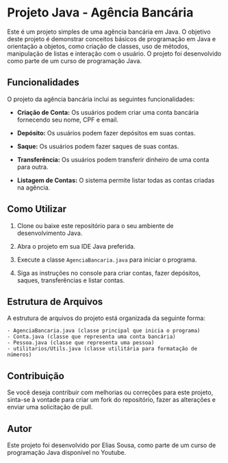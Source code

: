 # Projeto Java - Agência Bancária

Este é um projeto simples de uma agência bancária em Java. O objetivo deste projeto é demonstrar conceitos básicos de programação em Java e orientação a objetos, como criação de classes, uso de métodos, manipulação de listas e interação com o usuário. O projeto foi desenvolvido como parte de um curso de programação Java.

## Funcionalidades

O projeto da agência bancária inclui as seguintes funcionalidades:

- **Criação de Conta:** Os usuários podem criar uma conta bancária fornecendo seu nome, CPF e email.

- **Depósito:** Os usuários podem fazer depósitos em suas contas.

- **Saque:** Os usuários podem fazer saques de suas contas.

- **Transferência:** Os usuários podem transferir dinheiro de uma conta para outra.

- **Listagem de Contas:** O sistema permite listar todas as contas criadas na agência.

## Como Utilizar

1. Clone ou baixe este repositório para o seu ambiente de desenvolvimento Java.

2. Abra o projeto em sua IDE Java preferida.

3. Execute a classe `AgenciaBancaria.java` para iniciar o programa.

4. Siga as instruções no console para criar contas, fazer depósitos, saques, transferências e listar contas.

## Estrutura de Arquivos

A estrutura de arquivos do projeto está organizada da seguinte forma:

```
- AgenciaBancaria.java (classe principal que inicia o programa)
- Conta.java (classe que representa uma conta bancária)
- Pessoa.java (classe que representa uma pessoa)
- utilitarios/Utils.java (classe utilitária para formatação de números)
```

## Contribuição

Se você deseja contribuir com melhorias ou correções para este projeto, sinta-se à vontade para criar um fork do repositório, fazer as alterações e enviar uma solicitação de pull.

## Autor

Este projeto foi desenvolvido por Elias Sousa, como parte de um curso de programação Java disponível no Youtube.
